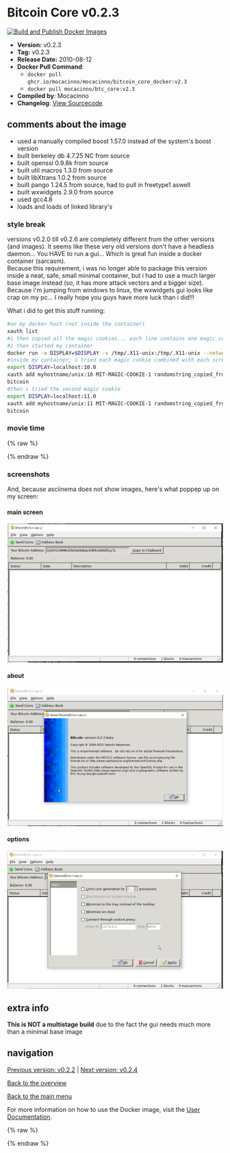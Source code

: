 # Bitcoin Core v0.2.3

[![Build and Publish Docker Images](https://github.com/mocacinno/bitcoin_core_docker/actions/workflows/build-and-publish.yml/badge.svg?branch=v2.3)](https://github.com/mocacinno/bitcoin_core_docker/actions/workflows/build-and-publish.yml)

- **Version:** v0.2.3
- **Tag:** v0.2.3
- **Release Date:** 2010-08-12
- **Docker Pull Command**:
  - `docker pull ghcr.io/mocacinno/mocacinno/bitcoin_core_docker:v2.3`
  - `docker pull mocacinno/btc_core:v2.3`
- **Compiled by**: Mocacinno
- **Changelog**: [View Sourcecode](https://github.com/bitcoin/bitcoin/tree/v0.2.3)

## comments about the image

- used a manually compiled boost 1.57.0 instead of the system's boost version
- built berkeley db 4.7.25 NC from source
- built openssl 0.9.8k from source
- built util macros 1.3.0 from source
- built libXtrans 1.0.2 from source
- built pango 1.24.5 from source, had to pull in freetype1 aswell
- built wxwidgets 2.9.0 from source
- used gcc4.8
- loads and loads of linked library's

### style break

versions v0.2.0 till v0.2.6 are completely different from the other versions (and images).
It seems like these very old versions don't have a headless daemon... You HAVE to run a gui... Which is great fun inside a docker container (sarcasm).  
Because this requirement, i was no longer able to package this version inside a neat, safe, small minimal container, but i had to use a much larger base image instead (so, it has more attack vectors and a bigger size). Because i'm jumping from windows to linux, the wxwidgets gui looks like crap on my pc... I really hope you guys have more luck than i did!!!

What i did to get this stuff running:

```bash
#on my docker host (not inside the container)
xauth list
#i then copied all the magic cookies... each line contains one magic cookie, corresponding to one screen!!!
#i then started my container
docker run -e DISPLAY=$DISPLAY -v /tmp/.X11-unix:/tmp/.X11-unix --network=host --entrypoint /bin/bash -it mocacinno/btc_core:v2.3
#inside my container, i tried each magic cookie combined with each screen... So for example this was one of my tries:
export DISPLAY=localhost:10.0
xauth add myhostname/unix:10 MIT-MAGIC-COOKIE-1 randomstring_copied_from_first_step
bitcoin
#then i tried the second magic cookie
export DISPLAY=localhost:11.0
xauth add myhostname/unix:11 MIT-MAGIC-COOKIE-1 randomstring_copied_from_first_step
bitcoin
```

### movie time

{% raw %}
<link rel="stylesheet" href="https://mocacinno.com/asciinema-player.css">
   <div id="fullnode"></div>
   <script src="https://mocacinno.com/asciinema-player.min.js"></script>
   <script>
      AsciinemaPlayer.create('./casts/v0.2.3.cast', document.getElementById('fullnode'));
   </script>
{% endraw %}

### screenshots

And, because asciinema does not show images, here's what poppep up on my screen:

#### main screen

![v0.2.3 gui screencap main screen](./images/v0.2.3_1.png)

#### about

![v0.2.3 gui screencap about screen](./images/v0.2.3_2.png)

#### options

![v0.2.3 gui screencap options screen](./images/v0.2.3_3.png)

## extra info

**This is NOT a multistage build** due to the fact the gui needs much more than a minimal base image

## navigation

[Previous version: v0.2.2](./v2.2.md) | [Next version: v0.2.4](./v2.4.md)

[Back to the overview](./Readme.md)

[Back to the main menu](../Readme.md)

For more information on how to use the Docker image, visit the [User Documentation](../userdocs/Readme.md).

<!-- Google tag (gtag.js) -->
{% raw %}
<script async src="https://www.googletagmanager.com/gtag/js?id=G-BPC6NC6FF9"></script>
<script>
  window.dataLayer = window.dataLayer || [];
  function gtag(){dataLayer.push(arguments);}
  gtag('js', new Date());
  gtag('config', 'G-BPC6NC6FF9');
</script>
{% endraw %}

